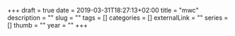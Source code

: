 +++ 
draft = true
date = 2019-03-31T18:27:13+02:00
title = "mwc"
description = ""
slug = "" 
tags = []
categories = []
externalLink = ""
series = []
thumb = ""
year = ""
+++